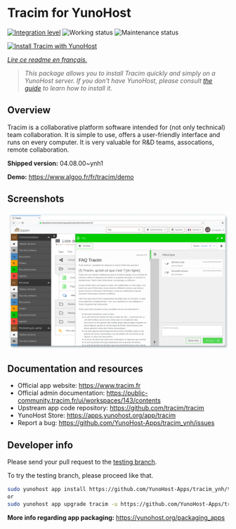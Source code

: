 <!--
N.B.: This README was automatically generated by https://github.com/YunoHost/apps/tree/master/tools/readme_generator
It shall NOT be edited by hand.
-->

# Tracim for YunoHost

[![Integration level](https://dash.yunohost.org/integration/tracim.svg)](https://dash.yunohost.org/appci/app/tracim) ![Working status](https://ci-apps.yunohost.org/ci/badges/tracim.status.svg) ![Maintenance status](https://ci-apps.yunohost.org/ci/badges/tracim.maintain.svg)

[![Install Tracim with YunoHost](https://install-app.yunohost.org/install-with-yunohost.svg)](https://install-app.yunohost.org/?app=tracim)

*[Lire ce readme en français.](./README_fr.md)*

> *This package allows you to install Tracim quickly and simply on a YunoHost server.
If you don't have YunoHost, please consult [the guide](https://yunohost.org/#/install) to learn how to install it.*

## Overview

Tracim is a collaborative platform software intended for (not only technical) team collaboration. It is simple to use, offers a user-friendly interface and runs on every computer. It is very valuable for R&D teams, assocations, remote collaboration.


**Shipped version:** 04.08.00~ynh1

**Demo:** https://www.algoo.fr/fr/tracim/demo

## Screenshots

![Screenshot of Tracim](./doc/screenshots/feature_app_document.png)

## Documentation and resources

* Official app website: <https://www.tracim.fr>
* Official admin documentation: <https://public-community.tracim.fr/ui/workspaces/143/contents>
* Upstream app code repository: <https://github.com/tracim/tracim>
* YunoHost Store: <https://apps.yunohost.org/app/tracim>
* Report a bug: <https://github.com/YunoHost-Apps/tracim_ynh/issues>

## Developer info

Please send your pull request to the [testing branch](https://github.com/YunoHost-Apps/tracim_ynh/tree/testing).

To try the testing branch, please proceed like that.

``` bash
sudo yunohost app install https://github.com/YunoHost-Apps/tracim_ynh/tree/testing --debug
or
sudo yunohost app upgrade tracim -u https://github.com/YunoHost-Apps/tracim_ynh/tree/testing --debug
```

**More info regarding app packaging:** <https://yunohost.org/packaging_apps>
